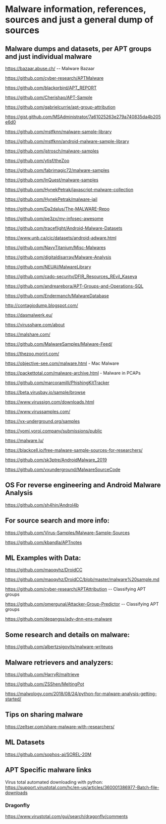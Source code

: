 # Malware information, references, sources and just a general dump of sources

## Malware dumps and datasets, per APT groups and just individual malware

https://bazaar.abuse.ch/ -- Malware Bazaar

https://github.com/cyber-research/APTMalware

https://github.com/blackorbird/APT_REPORT

https://github.com/Cherishao/APT-Sample

https://github.com/gabrielcurrie/apt-group-attribution

https://gist.github.com/MSAdministrator/7a61025263e279a740835da4b205e6d0

https://github.com/mstfknn/malware-sample-library

https://github.com/mstfknn/android-malware-sample-library

https://github.com/jstrosch/malware-samples

https://github.com/ytisf/theZoo

https://github.com/fabrimagic72/malware-samples

https://github.com/InQuest/malware-samples

https://github.com/HynekPetrak/javascript-malware-collection

https://github.com/HynekPetrak/malware-jail

https://github.com/Da2dalus/The-MALWARE-Repo

https://github.com/pe3zx/my-infosec-awesome

https://github.com/traceflight/Android-Malware-Datasets

https://www.unb.ca/cic/datasets/android-adware.html

https://github.com/NavyTitanium/Misc-Malwares

https://github.com/digitaldisarray/Malware-Analysis

https://github.com/NEUAI/MalwareLibrary

https://github.com/cado-security/DFIR_Resources_REvil_Kaseya

https://github.com/andrearebora/APT-Groups-and-Operations-SQL

https://github.com/Endermanch/MalwareDatabase

http://contagiodump.blogspot.com/

https://dasmalwerk.eu/

https://virusshare.com/about

https://malshare.com/

https://github.com/MalwareSamples/Malware-Feed/

https://thezoo.morirt.com/

https://objective-see.com/malware.html - Mac Malware

https://packettotal.com/malware-archive.html - Malware in PCAPs

https://github.com/marcoramilli/PhishingKitTracker

https://beta.virusbay.io/sample/browse

https://www.virussign.com/downloads.html

https://www.virussamples.com/

https://vx-underground.org/samples

https://yomi.yoroi.company/submissions/public

https://malware.lu/

https://blackcell.io/free-malware-sample-sources-for-researchers/

https://github.com/sk3ptre/AndroidMalware_2019

https://github.com/vxunderground/MalwareSourceCode

## OS For reverse engineering and Android Malware Analysis

https://github.com/sh4hin/Androl4b

## For source search and more info:

https://github.com/Virus-Samples/Malware-Sample-Sources

https://github.com/kbandla/APTnotes


## ML Examples with Data:

https://github.com/maoqyhz/DroidCC

https://github.com/maoqyhz/DroidCC/blob/master/malware%20sample.md

https://github.com/cyber-research/APTAttribution -- Classifying APT groups

https://github.com/omergunal/Attacker-Group-Predictor -- Classifying APT groups

https://github.com/deqangss/adv-dnn-ens-malware


## Some research and details on malware:

https://github.com/albertzsigovits/malware-writeups

## Malware retrievers and analyzers:

https://github.com/HarryR/maltrieve

https://github.com/ZSShen/MeltingPot

https://malwology.com/2018/08/24/python-for-malware-analysis-getting-started/

## Tips on sharing malware

https://zeltser.com/share-malware-with-researchers/

## ML Datasets

https://github.com/sophos-ai/SOREL-20M


## APT Specific malware links

Virus total automated downloading with python: https://support.virustotal.com/hc/en-us/articles/360001386977-Batch-file-downloads


### Dragonfly

https://www.virustotal.com/gui/search/dragonfly/comments
